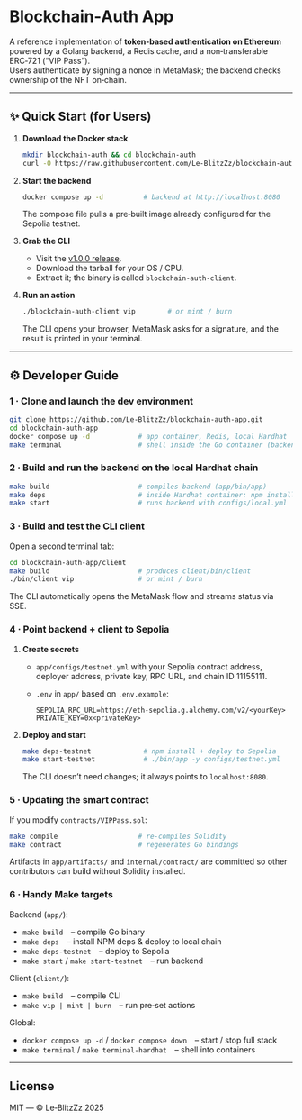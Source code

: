 # Blockchain‑Auth App

A reference implementation of **token‑based authentication on Ethereum** powered by a Golang backend, a Redis cache, and a non‑transferable ERC‑721 (“VIP Pass”).  
Users authenticate by signing a nonce in MetaMask; the backend checks ownership of the NFT on‑chain.

---

## ✨ Quick Start (for Users)

1. **Download the Docker stack**

   ```bash
   mkdir blockchain-auth && cd blockchain-auth
   curl -O https://raw.githubusercontent.com/Le-BlitzZz/blockchain-auth-app/main/app/setup/compose.yaml
   ```

2. **Start the backend**

   ```bash
   docker compose up -d          # backend at http://localhost:8080
   ```

   The compose file pulls a pre‑built image already configured for the Sepolia testnet.

3. **Grab the CLI**

   * Visit the [v1.0.0 release](https://github.com/Le-BlitzZz/blockchain-auth-app/releases/tag/v1.0.0).
   * Download the tarball for your OS / CPU.
   * Extract it; the binary is called `blockchain-auth-client`.

4. **Run an action**

   ```bash
   ./blockchain-auth-client vip        # or mint / burn
   ```

   The CLI opens your browser, MetaMask asks for a signature, and the result is printed in your terminal.

---

## ⚙️ Developer Guide

### 1 · Clone and launch the dev environment

```bash
git clone https://github.com/Le-BlitzZz/blockchain-auth-app.git
cd blockchain-auth-app
docker compose up -d            # app container, Redis, local Hardhat
make terminal                   # shell inside the Go container (backend)
```

### 2 · Build and run the **backend** on the local Hardhat chain

```bash
make build                      # compiles backend (app/bin/app)
make deps                       # inside Hardhat container: npm install + local contract deploy
make start                      # runs backend with configs/local.yml
```

### 3 · Build and test the **CLI client**

Open a second terminal tab:

```bash
cd blockchain-auth-app/client
make build                      # produces client/bin/client
./bin/client vip                # or mint / burn
```

The CLI automatically opens the MetaMask flow and streams status via SSE.

### 4 · Point backend + client to Sepolia

1. **Create secrets**

   * `app/configs/testnet.yml` with your Sepolia contract address, deployer address, private key, RPC URL, and chain ID 11155111.
   * `.env` in `app/` based on `.env.example`:

     ```dotenv
     SEPOLIA_RPC_URL=https://eth-sepolia.g.alchemy.com/v2/<yourKey>
     PRIVATE_KEY=0x<privateKey>
     ```

2. **Deploy and start**

   ```bash
   make deps-testnet             # npm install + deploy to Sepolia
   make start-testnet            # ./bin/app -y configs/testnet.yml
   ```

   The CLI doesn’t need changes; it always points to `localhost:8080`.

### 5 · Updating the smart contract

If you modify `contracts/VIPPass.sol`:

```bash
make compile                    # re‑compiles Solidity
make contract                   # regenerates Go bindings
```

Artifacts in `app/artifacts/` and `internal/contract/` are committed so other contributors can build without Solidity installed.

### 6 · Handy Make targets

Backend (`app/`):

* `make build` – compile Go binary  
* `make deps` – install NPM deps & deploy to local chain  
* `make deps-testnet` – deploy to Sepolia  
* `make start` / `make start-testnet` – run backend  

Client (`client/`):

* `make build` – compile CLI  
* `make vip | mint | burn` – run pre‑set actions

Global:

* `docker compose up -d` / `docker compose down` – start / stop full stack  
* `make terminal` / `make terminal-hardhat` – shell into containers  

---

## License

MIT — © Le‑BlitzZz 2025
